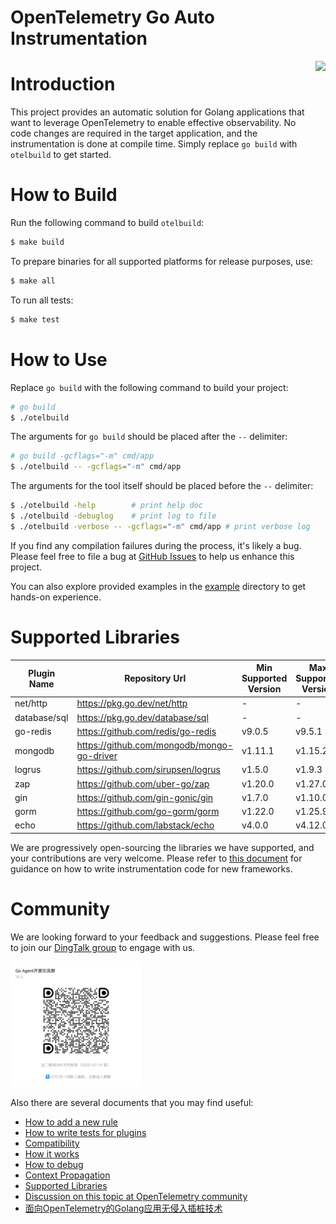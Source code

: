# OpenTelemetry Go Auto Instrumentation

<img src="docs/logo.png" height="150" align="right">

# Introduction

This project provides an automatic solution for Golang applications that want to
leverage OpenTelemetry to enable effective observability. No code changes are
required in the target application, and the instrumentation is done at compile
time. Simply replace `go build` with `otelbuild` to get started.

# How to Build

Run the following command to build `otelbuild`:

```bash
$ make build
```

To prepare binaries for all supported platforms for release purposes, use:

```bash
$ make all
```

To run all tests:

```bash
$ make test
```

# How to Use

Replace `go build` with the following command to build your project:

```bash
# go build
$ ./otelbuild
```

The arguments for `go build` should be placed after the `--` delimiter:

```bash
# go build -gcflags="-m" cmd/app
$ ./otelbuild -- -gcflags="-m" cmd/app
```

The arguments for the tool itself should be placed before the `--` delimiter:

```bash
$ ./otelbuild -help        # print help doc
$ ./otelbuild -debuglog    # print log to file
$ ./otelbuild -verbose -- -gcflags="-m" cmd/app # print verbose log
```

If you find any compilation failures during the process, it's likely a bug.
Please feel free to file a bug
at [GitHub Issues](https://github.com/alibaba/opentelemetry-go-auto-instrumentation/issues)
to help us enhance this project.

You can also explore provided examples in the [example](./example/) directory to get hands-on experience.

# Supported Libraries

| Plugin Name  | Repository Url                             | Min Supported Version | Max Supported Version  |
|--------------|--------------------------------------------|-----------------------|------------------------|
| net/http     | https://pkg.go.dev/net/http                | -                     | -                      |
| database/sql | https://pkg.go.dev/database/sql            | -                     | -                      |
| go-redis     | https://github.com/redis/go-redis          | v9.0.5                | v9.5.1                 |
| mongodb      | https://github.com/mongodb/mongo-go-driver | v1.11.1               | v1.15.2                |
| logrus       | https://github.com/sirupsen/logrus         | v1.5.0                | v1.9.3                 |
| zap          | https://github.com/uber-go/zap             | v1.20.0               | v1.27.0                |
| gin          | https://github.com/gin-gonic/gin           | v1.7.0                | v1.10.0                |
| gorm         | https://github.com/go-gorm/gorm            | v1.22.0               | v1.25.9                |
| echo         | https://github.com/labstack/echo           | v4.0.0                | v4.12.0                |

We are progressively open-sourcing the libraries we have supported, and your contributions are very welcome.
Please refer to [this document](./docs/how-to-add-a-new-rule.md) for guidance on how to write instrumentation 
code for new frameworks.

# Community

We are looking forward to your feedback and suggestions. Please feel free to join
our [DingTalk group](https://qr.dingtalk.com/action/joingroup?code=v1,k1,GyDX5fUTYnJ0En8MrVbHBYTGUcPXJ/NdsmLODGibd0w=&_dt_no_comment=1&origin=11? )
to engage with us.

<img src="docs/dingtalk.png" height="200">

Also there are several documents that you may find useful:

- [How to add a new rule](./docs/how-to-add-a-new-rule.md)
- [How to write tests for plugins](./docs/how-to-write-tests-for-plugins.md)
- [Compatibility](./docs/compatibility.md)
- [How it works](./docs/how-it-works.md)
- [How to debug](./docs/how-to-debug.md)
- [Context Propagation](https://github.com/alibaba/opentelemetry-go-auto-instrumentation/blob/main/docs/context-propagation.md)
- [Supported Libraries](./docs/supported-libraries.md)
- [Discussion on this topic at OpenTelemetry community](https://github.com/open-telemetry/community/issues/1961)
- [面向OpenTelemetry的Golang应用无侵入插桩技术](https://mp.weixin.qq.com/s/FKCwzRB5Ujhe1stOH2ibXg)
